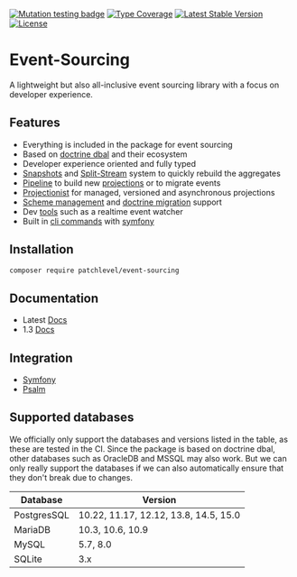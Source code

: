 [![Mutation testing badge](https://img.shields.io/endpoint?style=flat&url=https%3A%2F%2Fbadge-api.stryker-mutator.io%2Fgithub.com%2Fpatchlevel%2Fevent-sourcing%2F2.0.x)](https://dashboard.stryker-mutator.io/reports/github.com/patchlevel/event-sourcing/2.0.x)
[![Type Coverage](https://shepherd.dev/github/patchlevel/event-sourcing/coverage.svg)](https://shepherd.dev/github/patchlevel/event-sourcing)
[![Latest Stable Version](https://poser.pugx.org/patchlevel/event-sourcing/v)](//packagist.org/packages/patchlevel/event-sourcing)
[![License](https://poser.pugx.org/patchlevel/event-sourcing/license)](//packagist.org/packages/patchlevel/event-sourcing)

# Event-Sourcing

A lightweight but also all-inclusive event sourcing library with a focus on developer experience.

## Features

* Everything is included in the package for event sourcing
* Based on [doctrine dbal](https://github.com/doctrine/dbal) and their ecosystem
* Developer experience oriented and fully typed
* [Snapshots](https://patchlevel.github.io/event-sourcing-docs/latest/snapshots/) and [Split-Stream](https://patchlevel.github.io/event-sourcing-docs/latest/split_stream/) system to quickly rebuild the aggregates
* [Pipeline](https://patchlevel.github.io/event-sourcing-docs/latest/pipeline/) to build new [projections](https://patchlevel.github.io/event-sourcing-docs/latest/projection/) or to migrate events
* [Projectionist](https://patchlevel.github.io/event-sourcing-docs/latest/projectionist/) for managed, versioned and asynchronous projections
* [Scheme management](https://patchlevel.github.io/event-sourcing-docs/latest/store/) and [doctrine migration](https://patchlevel.github.io/event-sourcing-docs/latest/migration/) support
* Dev [tools](https://patchlevel.github.io/event-sourcing-docs/latest/watch_server/) such as a realtime event watcher
* Built in [cli commands](https://patchlevel.github.io/event-sourcing-docs/latest/cli/) with [symfony](https://symfony.com/)

## Installation

```bash
composer require patchlevel/event-sourcing
```

## Documentation

* Latest [Docs](https://patchlevel.github.io/event-sourcing-docs/latest)
* 1.3 [Docs](https://github.com/patchlevel/event-sourcing/blob/1.3.x/README.md)

## Integration

* [Symfony](https://github.com/patchlevel/event-sourcing-bundle)
* [Psalm](https://github.com/patchlevel/event-sourcing-psalm-plugin)

## Supported databases

We officially only support the databases and versions listed in the table, as these are tested in the CI.
Since the package is based on doctrine dbal, other databases such as OracleDB and MSSQL may also work.
But we can only really support the databases if we can also automatically ensure that they don't break due to changes.

| Database    | Version                               |
|-------------|---------------------------------------|
| PostgresSQL | 10.22, 11.17, 12.12, 13.8, 14.5, 15.0 |
| MariaDB     | 10.3, 10.6, 10.9                      |
| MySQL       | 5.7, 8.0                              |
| SQLite      | 3.x                                   |
